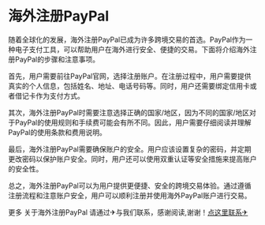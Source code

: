 # 海外注册PayPal

随着全球化的发展，海外注册PayPal已成为许多跨境交易的首选。PayPal作为一种电子支付工具，可以帮助用户在海外进行安全、便捷的交易。下面将介绍海外注册PayPal的步骤和注意事项。

首先，用户需要前往PayPal官网，选择注册账户。在注册过程中，用户需要提供真实的个人信息，包括姓名、地址、电话号码等。同时，用户还需要绑定信用卡或者借记卡作为支付方式。

其次，海外注册PayPal时需要注意选择正确的国家/地区，因为不同的国家/地区对于PayPal的使用规则和手续费可能会有所不同。因此，用户需要仔细阅读并理解PayPal的使用条款和费用说明。

最后，海外注册PayPal需要确保账户的安全。用户应该设置复杂的密码，并定期更改密码以保护账户安全。同时，用户还可以使用双重认证等安全措施来提高账户的安全性。

总之，海外注册PayPal可以为用户提供更便捷、安全的跨境交易体验。通过遵循注册流程和注意账户安全，用户可以顺利注册并使用海外PayPal账户进行交易。

更多 关于海外注册PayPal 请通过✈与我们联系，感谢阅读,谢谢！[点这里联系✈](https://lm.k02.cc)